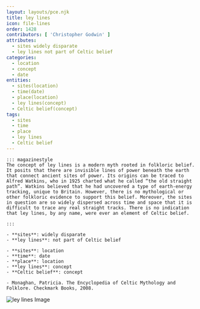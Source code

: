 ```yaml
---
layout: layouts/pce.njk
title: ley lines
icon: file-lines
order: 1428
contributors: [ 'Christopher Godwin' ]
attributes:
  - sites widely disparate
  - ley lines not part of Celtic belief
categories:
  - location
  - concept
  - date
entities:
  - sites(location)
  - time(date)
  - place(location)
  - ley lines(concept)
  - Celtic belief(concept)
tags:
  - sites
  - time
  - place
  - ley lines
  - Celtic belief
---
```

``` tab [group1:Info]
::: magazinestyle
The concept of ley lines is a modern myth rooted in folkloric belief. It posits that there are invisible lines of power beneath the earth that connect ancient sites of power. Its origins can be traced to Alfred Watkins, who in 1925 charted what he called “the old straight path”. Watkins believed that he had uncovered a type of earth-energy tracking, unique to Britain. However, there is no mythological or other folkloric evidence to support this belief. Moreover, the sites in question are so widely dispersed across time and space that it is difficult to trace any real straight tracks. There is no indication that ley lines, by any name, were ever an element of Celtic belief.

:::
```
``` tab [group1:Attributes]
- **sites**: widely disparate
- **ley lines**: not part of Celtic belief
```
``` tab [group1:Entities]
- **sites**: location
- **time**: date
- **place**: location
- **ley lines**: concept
- **Celtic belief**: concept
```
``` tab [group1:Sources]
- Monaghan, Patricia. The Encyclopedia of Celtic Mythology and Folklore. Checkmark Books, 2008.
```
![ley lines Image](['https://upload.wikimedia.org/wikipedia/commons/thumb/5/59/Malvern_Hills_in_June_2005.JPG/1200px-Malvern_Hills_in_June_2005.JPG'])
